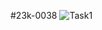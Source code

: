 #23k-0038
![Task1](https://github.com/muneebsyed6698/Pf_Fall_23/assets/142868081/7f20a6ff-d2c4-4904-a3f6-d5ba87c4fee1)
